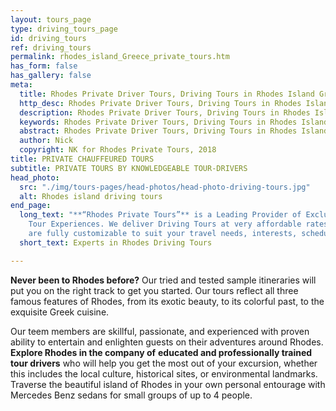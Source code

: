 ```yaml
---
layout: tours_page
type: driving_tours_page
id: driving_tours
ref: driving_tours
permalink: rhodes_island_Greece_private_tours.htm
has_form: false
has_gallery: false
meta:
  title: Rhodes Private Driver Tours, Driving Tours in Rhodes Island Greece
  http_desc: Rhodes Private Driver Tours, Driving Tours in Rhodes Island Greece
  description: Rhodes Private Driver Tours, Driving Tours in Rhodes Island Greece
  keywords: Rhodes Private Driver Tours, Driving Tours in Rhodes Island Greece
  abstract: Rhodes Private Driver Tours, Driving Tours in Rhodes Island Greece
  author: Nick
  copyright: NK for Rhodes Private Tours, 2018
title: PRIVATE CHAUFFEURED TOURS
subtitle: PRIVATE TOURS BY KNOWLEDGEABLE TOUR-DRIVERS
head_photo:
  src: "./img/tours-pages/head-photos/head-photo-driving-tours.jpg"
  alt: Rhodes island driving tours
end_page:
  long_text: "**“Rhodes Private Tours”** is a Leading Provider of Exclusive and Personalized
    Tour Experiences. We deliver Driving Tours at very affordable rates. All our tours
    are fully customizable to suit your travel needs, interests, schedules, and dates."
  short_text: Experts in Rhodes Driving Tours

---
```

**Never been to Rhodes before?** Our tried and tested sample itineraries will put you on the right track to get you started. Our tours reflect all three famous features of Rhodes, from its exotic beauty, to its colorful past, to the exquisite Greek cuisine.

Our teem members are skillful, passionate, and experienced with proven ability to entertain and enlighten guests on their adventures around Rhodes.  **Explore Rhodes in the company of** **educated and professionally trained** **tour drivers** who will help you get the most out of your excursion, whether this includes the local culture, historical sites, or environmental landmarks.   Traverse the beautiful island of Rhodes in your own personal entourage with Mercedes Benz sedans for small groups of up to 4 people.